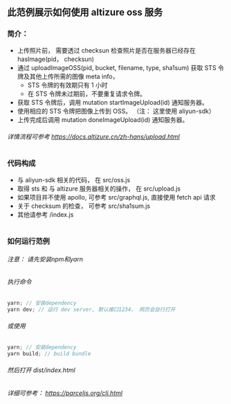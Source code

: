 ## 此范例展示如何使用 altizure oss 服务
### 简介：
 - 上传照片前， 需要透过 checksun 检查照片是否在服务器已经存在 hasImage(pid， checksun)
 - 通过 uploadImageOSS(pid, bucket, filename, type, sha1sum) 获取 STS 令牌及其他上传所需的图像 meta info，
     - STS 令牌的有效期只有 1 小时
     - 在 STS 令牌未过期前，不要重复请求令牌。
 - 获取 STS 令牌后，调用 mutation startImageUpload(id) 通知服务器。
 - 使用相应的 STS 令牌把图像上传到 OSS。 （注： 这里使用 aliyun-sdk）
 - 上传完成后调用 mutation doneImageUpload(id) 通知服务器。
 
###### 详情流程可参考 https://docs.altizure.cn/zh-hans/upload.html
#
### 代码构成
 - 与 aliyun-sdk 相关的代码， 在 src/oss.js
 - 取得 sts 和 与 altizure 服务器相关的操作， 在 src/upload.js
 - 如果项目并不使用 apollo, 可参考 src/graphql.js, 直接使用 fetch api 请求
 - 关于 checksum 的检查， 可参考 src/sha1sum.js
 - 其他请参考 /index.js
#
### 如何运行范例
###### 注意： 请先安装npm和yarn
######  执行命令
```javascript
yarn; // 安装dependency
yarn dev; // 运行 dev server, 默认接口1234， 网页会自行打开
```
###### 或使用
```javascript
yarn; // 安装dependency
yarn build; // build bundle
```
###### 然后打开 dist/index.html
###### 详细可参考： https://parceljs.org/cli.html
